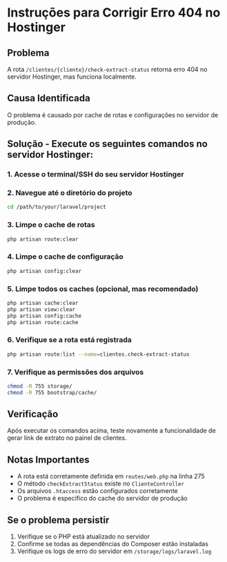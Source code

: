 # Instruções para Corrigir Erro 404 no Hostinger

## Problema
A rota `/clientes/{cliente}/check-extract-status` retorna erro 404 no servidor Hostinger, mas funciona localmente.

## Causa Identificada
O problema é causado por cache de rotas e configurações no servidor de produção.

## Solução - Execute os seguintes comandos no servidor Hostinger:

### 1. Acesse o terminal/SSH do seu servidor Hostinger

### 2. Navegue até o diretório do projeto
```bash
cd /path/to/your/laravel/project
```

### 3. Limpe o cache de rotas
```bash
php artisan route:clear
```

### 4. Limpe o cache de configuração
```bash
php artisan config:clear
```

### 5. Limpe todos os caches (opcional, mas recomendado)
```bash
php artisan cache:clear
php artisan view:clear
php artisan config:cache
php artisan route:cache
```

### 6. Verifique se a rota está registrada
```bash
php artisan route:list --name=clientes.check-extract-status
```

### 7. Verifique as permissões dos arquivos
```bash
chmod -R 755 storage/
chmod -R 755 bootstrap/cache/
```

## Verificação
Após executar os comandos acima, teste novamente a funcionalidade de gerar link de extrato no painel de clientes.

## Notas Importantes
- A rota está corretamente definida em `routes/web.php` na linha 275
- O método `checkExtractStatus` existe no `ClienteController`
- Os arquivos `.htaccess` estão configurados corretamente
- O problema é específico do cache do servidor de produção

## Se o problema persistir
1. Verifique se o PHP está atualizado no servidor
2. Confirme se todas as dependências do Composer estão instaladas
3. Verifique os logs de erro do servidor em `/storage/logs/laravel.log`